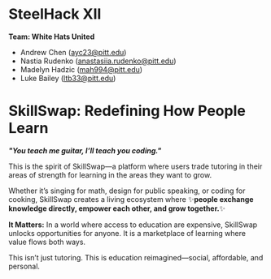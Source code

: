 # SteelHack XII 

**Team: White Hats United**
- Andrew Chen (ayc23@pitt.edu)
- Nastia Rudenko (anastasiia.rudenko@pitt.edu)
- Madelyn Hadzic (mah994@pitt.edu)
- Luke Bailey (ltb33@pitt.edu)

# SkillSwap: Redefining How People Learn

***"You teach me guitar, I’ll teach you coding."*** 

This is the spirit of SkillSwap—a platform where users trade tutoring in their areas of strength for learning in the areas they want to grow. 

Whether it’s singing for math, design for public speaking, or coding for cooking, SkillSwap creates a living ecosystem where :sparkles:**people exchange knowledge directly, empower each other, and grow together.**:sparkles:

**It Matters:** In a world where access to education are expensive, SkillSwap unlocks opportunities for anyone. It is a marketplace of learning where value flows both ways.

This isn’t just tutoring. This is education reimagined—social, affordable, and personal. 